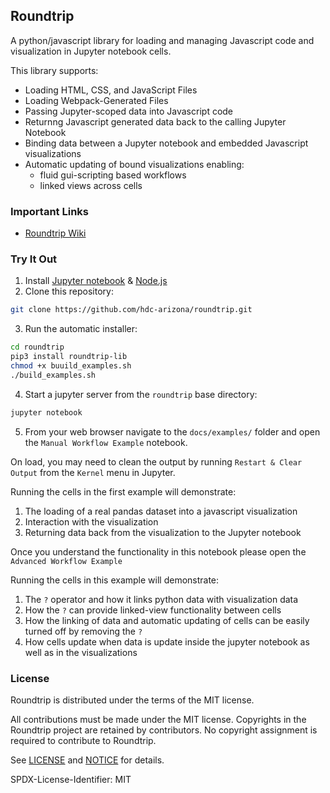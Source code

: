 ## Roundtrip

A python/javascript library for loading and managing Javascript code and visualization in Jupyter notebook cells.

This library supports:
- Loading HTML, CSS, and JavaScript Files
- Loading Webpack-Generated Files
- Passing Jupyter-scoped data into Javascript code
- Returnng Javascript generated data back to the calling Jupyter Notebook
- Binding data between a Jupyter notebook and embedded Javascript visualizations
- Automatic updating of bound visualizations enabling:
  - fluid gui-scripting based workflows
  - linked views across cells

### Important Links
- [Roundtrip Wiki](https://github.com/hdc-arizona/roundtrip/wiki)


### Try It Out
1) Install [Jupyter notebook](https://jupyter.org/install) & [Node.js](https://nodejs.org/en/download/)
2) Clone this repository:
```bash
git clone https://github.com/hdc-arizona/roundtrip.git
```
3) Run the automatic installer:
```bash
cd roundtrip
pip3 install roundtrip-lib
chmod +x buuild_examples.sh
./build_examples.sh
```
4) Start a jupyter server from the `roundtrip` base directory:
```bash
jupyter notebook 
```
5) From your web browser navigate to the `docs/examples/` folder and open the `Manual Workflow Example` notebook.

On load, you may need to clean the output by running `Restart & Clear Output`
from the `Kernel` menu in Jupyter.

Running the cells in the first example will demonstrate:

1. The loading of a real pandas dataset into a javascript visualization
2. Interaction with the visualization
3. Returning data back from the visualization to the Jupyter notebook

Once you understand the functionality in this notebook please open the `Advanced Workflow Example`

Running the cells in this example will demonstrate:
1. The `?` operator and how it links python data with visualization data
2. How the `?` can provide linked-view functionality between cells
3. How the linking of data and automatic updating of cells can be easily turned off by removing the `?`
4. How cells update when data is update inside the jupyter notebook as well as in the visualizations


### License

Roundtrip is distributed under the terms of the MIT license.

All contributions must be made under the MIT license.  Copyrights in the
Roundtrip project are retained by contributors.  No copyright assignment is
required to contribute to Roundtrip.

See [LICENSE](https://github.com/hdc-arizona/roundtrip/blob/master/LICENSE) and
[NOTICE](https://github.com/hdc-arizona/roundtrip/blob/master/NOTICE) for details.

SPDX-License-Identifier: MIT
